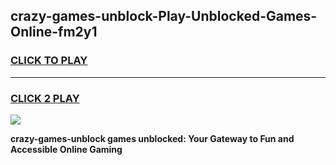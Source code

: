 
## crazy-games-unblock-Play-Unblocked-Games-Online-fm2y1
<h3>
<a href="https://premium76.site?title=crazy-games-unblock&ref=25A">CLICK TO PLAY</a></h3>
<hr>

<h3>
<a href="https://premium76.site?title=crazy-games-unblock&ref=25A">CLICK 2 PLAY</a>
  
</h3>

<a href="https://premium76.site?title=crazy-games-unblock&ref=25A"><img src="https://clearcache.store/games.png"></a>


**crazy-games-unblock games unblocked: Your Gateway to Fun and Accessible Online Gaming**
